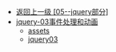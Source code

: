 - [返回上一级 [05--jquery部分]](05--jquery部分/)
- [jquery-03事件处理和动画](05--jquery部分/jquery-03事件处理和动画/)
  - [assets](05--jquery部分/jquery-03事件处理和动画/assets/)
  - [jquery03](05--jquery部分/jquery-03事件处理和动画/jquery03.md)
